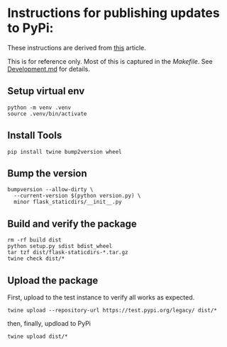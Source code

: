 # Instructions for publishing updates to PyPi:

These instructions are derived from [this](https://realpython.com/pypi-publish-python-package/) article.

This is for reference only. Most of this is captured in the _Makefile_. See [Development.md]() for details.

## Setup virtual env

    python -m venv .venv
    source .venv/bin/activate

## Install Tools

    pip install twine bump2version wheel

## Bump the version

    bumpversion --allow-dirty \
      --current-version $(python version.py) \
      minor flask_staticdirs/__init__.py

## Build and verify the package

    rm -rf build dist
    python setup.py sdist bdist_wheel
    tar tzf dist/flask-staticdirs-*.tar.gz
    twine check dist/*

## Upload the package

First, upload to the test instance to verify all works as expected.

    twine upload --repository-url https://test.pypi.org/legacy/ dist/*

then, finally, updload to PyPi

    twine upload dist/*
